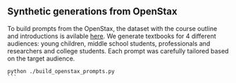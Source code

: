 ## Synthetic generations from OpenStax

To build prompts from the OpenStax, the dataset with the course outline and introductions is avilable [here](https://huggingface.co/datasets/HuggingFaceTB/openstax_paragraphs). We generate textbooks for 4 different audiences: young children, middle school students, professionals and researchers and college students. Each prompt was carefully tailored based on the target audience.  
````
python ./build_openstax_prompts.py 
```
